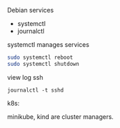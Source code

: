 Debian services

- systemctl
- journalctl


systemctl manages services

```bash
sudo systemctl reboot
sudo systemctl shutdown
```

view log ssh 

`journalctl -t sshd`

k8s:

minikube, kind are cluster managers.